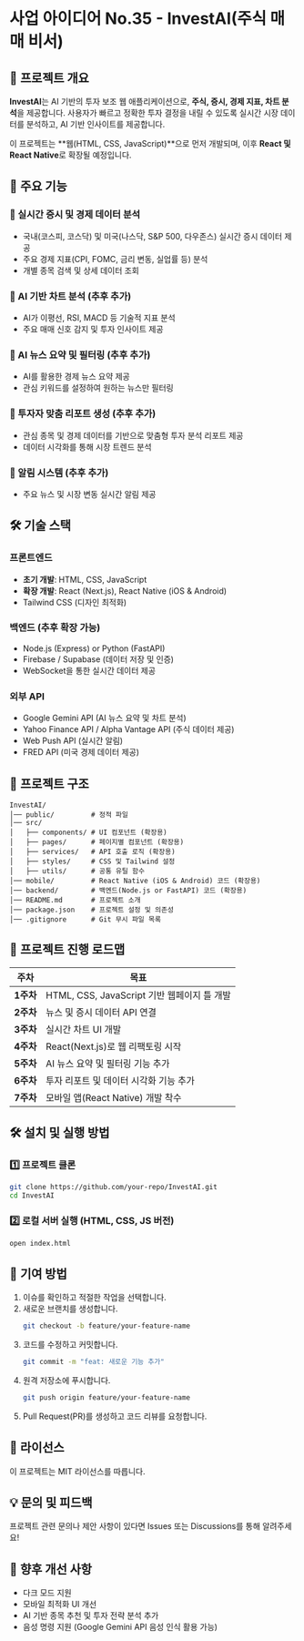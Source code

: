 # 사업 아이디어 No.35 - InvestAI(주식 매매 비서)

## 📌 프로젝트 개요
**InvestAI**는 AI 기반의 투자 보조 웹 애플리케이션으로, **주식, 증시, 경제 지표, 차트 분석**을 제공합니다. 사용자가 빠르고 정확한 투자 결정을 내릴 수 있도록 실시간 시장 데이터를 분석하고, AI 기반 인사이트를 제공합니다.

이 프로젝트는 **웹(HTML, CSS, JavaScript)**으로 먼저 개발되며, 이후 **React 및 React Native**로 확장될 예정입니다.

## 🚀 주요 기능
### 🔹 실시간 증시 및 경제 데이터 분석
- 국내(코스피, 코스닥) 및 미국(나스닥, S&P 500, 다우존스) 실시간 증시 데이터 제공
- 주요 경제 지표(CPI, FOMC, 금리 변동, 실업률 등) 분석
- 개별 종목 검색 및 상세 데이터 조회

### 🔹 AI 기반 차트 분석 (추후 추가)
- AI가 이평선, RSI, MACD 등 기술적 지표 분석
- 주요 매매 신호 감지 및 투자 인사이트 제공

### 🔹 AI 뉴스 요약 및 필터링 (추후 추가)
- AI를 활용한 경제 뉴스 요약 제공
- 관심 키워드를 설정하여 원하는 뉴스만 필터링

### 🔹 투자자 맞춤 리포트 생성 (추후 추가)
- 관심 종목 및 경제 데이터를 기반으로 맞춤형 투자 분석 리포트 제공
- 데이터 시각화를 통해 시장 트렌드 분석

### 🔹 알림 시스템 (추후 추가)
- 주요 뉴스 및 시장 변동 실시간 알림 제공

## 🛠️ 기술 스택
### **프론트엔드**
- **초기 개발**: HTML, CSS, JavaScript
- **확장 개발**: React (Next.js), React Native (iOS & Android)
- Tailwind CSS (디자인 최적화)

### **백엔드 (추후 확장 가능)**
- Node.js (Express) or Python (FastAPI)
- Firebase / Supabase (데이터 저장 및 인증)
- WebSocket을 통한 실시간 데이터 제공

### **외부 API**
- Google Gemini API (AI 뉴스 요약 및 차트 분석)
- Yahoo Finance API / Alpha Vantage API (주식 데이터 제공)
- Web Push API (실시간 알림)
- FRED API (미국 경제 데이터 제공)

## 📂 프로젝트 구조
```
InvestAI/
│── public/         # 정적 파일
│── src/
│   ├── components/ # UI 컴포넌트 (확장용)
│   ├── pages/      # 페이지별 컴포넌트 (확장용)
│   ├── services/   # API 호출 로직 (확장용)
│   ├── styles/     # CSS 및 Tailwind 설정
│   ├── utils/      # 공통 유틸 함수
│── mobile/         # React Native (iOS & Android) 코드 (확장용)
│── backend/        # 백엔드(Node.js or FastAPI) 코드 (확장용)
│── README.md       # 프로젝트 소개
│── package.json    # 프로젝트 설정 및 의존성
│── .gitignore      # Git 무시 파일 목록
```

## 🎯 프로젝트 진행 로드맵
| 주차 | 목표 |
|---|---|
| **1주차** | HTML, CSS, JavaScript 기반 웹페이지 틀 개발 |
| **2주차** | 뉴스 및 증시 데이터 API 연결 |
| **3주차** | 실시간 차트 UI 개발 |
| **4주차** | React(Next.js)로 웹 리팩토링 시작 |
| **5주차** | AI 뉴스 요약 및 필터링 기능 추가 |
| **6주차** | 투자 리포트 및 데이터 시각화 기능 추가 |
| **7주차** | 모바일 앱(React Native) 개발 착수 |

## 🛠️ 설치 및 실행 방법
### 1️⃣ 프로젝트 클론
```sh
git clone https://github.com/your-repo/InvestAI.git
cd InvestAI
```
### 2️⃣ 로컬 서버 실행 (HTML, CSS, JS 버전)
```sh
open index.html
```

## 📢 기여 방법
1. 이슈를 확인하고 적절한 작업을 선택합니다.
2. 새로운 브랜치를 생성합니다.
   ```sh
   git checkout -b feature/your-feature-name
   ```
3. 코드를 수정하고 커밋합니다.
   ```sh
   git commit -m "feat: 새로운 기능 추가"
   ```
4. 원격 저장소에 푸시합니다.
   ```sh
   git push origin feature/your-feature-name
   ```
5. Pull Request(PR)를 생성하고 코드 리뷰를 요청합니다.

## 📄 라이선스
이 프로젝트는 MIT 라이선스를 따릅니다.

## 💡 문의 및 피드백
프로젝트 관련 문의나 제안 사항이 있다면 Issues 또는 Discussions를 통해 알려주세요!

## 🌟 향후 개선 사항
- 다크 모드 지원
- 모바일 최적화 UI 개선
- AI 기반 종목 추천 및 투자 전략 분석 추가
- 음성 명령 지원 (Google Gemini API 음성 인식 활용 가능)

